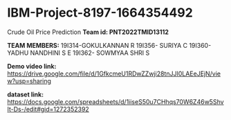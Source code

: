 # IBM-Project-8197-1664354492
Crude Oil Price Prediction
**Team id: PNT2022TMID13112**

**TEAM MEMBERS:**
19I314-GOKULKANNAN R
19I356- SURIYA C
19I360- YADHU NANDHINI S E
19I362- SOWMYAA SHRI S

**Demo video link:**
https://drive.google.com/file/d/1GfkcmeU1RDwZZwji28tnJJI0LAEeJEjN/view?usp=sharing

**dataset link:**
https://docs.google.com/spreadsheets/d/1iiseS50u7CHhqs70W6Z46w5ShvIt-Ds-/edit#gid=1272352392
